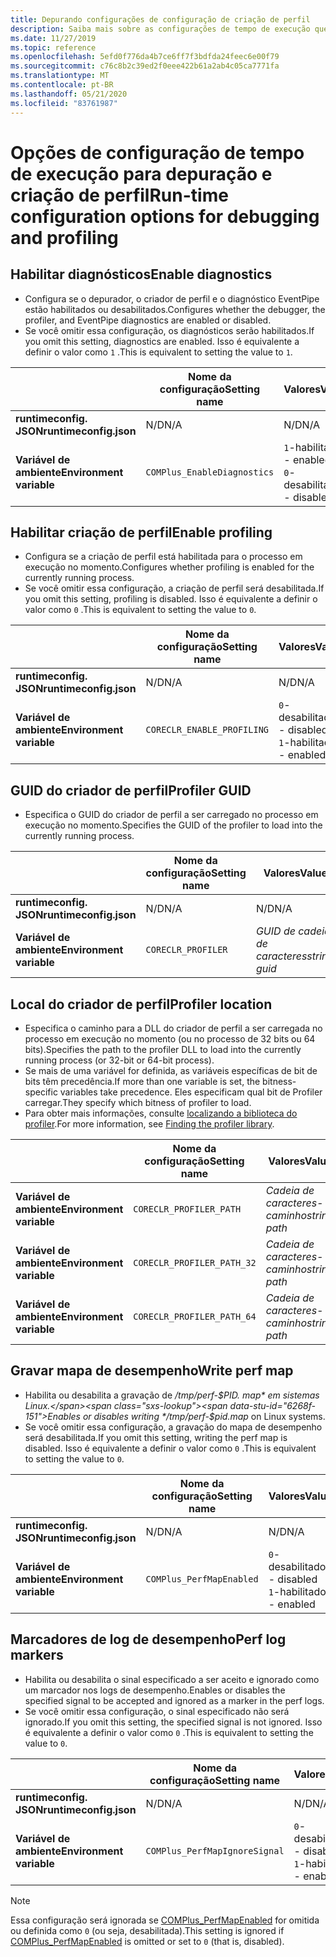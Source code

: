 ```yaml
---
title: Depurando configurações de configuração de criação de perfil
description: Saiba mais sobre as configurações de tempo de execução que configuram a depuração e a criação de perfil para aplicativos .NET Core.
ms.date: 11/27/2019
ms.topic: reference
ms.openlocfilehash: 5efd0f776da4b7ce6ff7f3bdfda24feec6e00f79
ms.sourcegitcommit: c76c8b2c39ed2f0eee422b61a2ab4c05ca7771fa
ms.translationtype: MT
ms.contentlocale: pt-BR
ms.lasthandoff: 05/21/2020
ms.locfileid: "83761987"
---
```

# <a name="run-time-configuration-options-for-debugging-and-profiling"></a><span data-ttu-id="6268f-103">Opções de configuração de tempo de execução para depuração e criação de perfil</span><span class="sxs-lookup"><span data-stu-id="6268f-103">Run-time configuration options for debugging and profiling</span></span>

## <a name="enable-diagnostics"></a><span data-ttu-id="6268f-104">Habilitar diagnósticos</span><span class="sxs-lookup"><span data-stu-id="6268f-104">Enable diagnostics</span></span>

- <span data-ttu-id="6268f-105">Configura se o depurador, o criador de perfil e o diagnóstico EventPipe estão habilitados ou desabilitados.</span><span class="sxs-lookup"><span data-stu-id="6268f-105">Configures whether the debugger, the profiler, and EventPipe diagnostics are enabled or disabled.</span></span>
- <span data-ttu-id="6268f-106">Se você omitir essa configuração, os diagnósticos serão habilitados.</span><span class="sxs-lookup"><span data-stu-id="6268f-106">If you omit this setting, diagnostics are enabled.</span></span> <span data-ttu-id="6268f-107">Isso é equivalente a definir o valor como `1` .</span><span class="sxs-lookup"><span data-stu-id="6268f-107">This is equivalent to setting the value to `1`.</span></span>

| | <span data-ttu-id="6268f-108">Nome da configuração</span><span class="sxs-lookup"><span data-stu-id="6268f-108">Setting name</span></span> | <span data-ttu-id="6268f-109">Valores</span><span class="sxs-lookup"><span data-stu-id="6268f-109">Values</span></span> |
| - | - | - |
| <span data-ttu-id="6268f-110">**runtimeconfig. JSON**</span><span class="sxs-lookup"><span data-stu-id="6268f-110">**runtimeconfig.json**</span></span> | <span data-ttu-id="6268f-111">N/D</span><span class="sxs-lookup"><span data-stu-id="6268f-111">N/A</span></span> | <span data-ttu-id="6268f-112">N/D</span><span class="sxs-lookup"><span data-stu-id="6268f-112">N/A</span></span> |
| <span data-ttu-id="6268f-113">**Variável de ambiente**</span><span class="sxs-lookup"><span data-stu-id="6268f-113">**Environment variable**</span></span> | `COMPlus_EnableDiagnostics` | <span data-ttu-id="6268f-114">`1`-habilitado</span><span class="sxs-lookup"><span data-stu-id="6268f-114">`1` - enabled</span></span><br/><span data-ttu-id="6268f-115">`0`-desabilitado</span><span class="sxs-lookup"><span data-stu-id="6268f-115">`0` - disabled</span></span> |

## <a name="enable-profiling"></a><span data-ttu-id="6268f-116">Habilitar criação de perfil</span><span class="sxs-lookup"><span data-stu-id="6268f-116">Enable profiling</span></span>

- <span data-ttu-id="6268f-117">Configura se a criação de perfil está habilitada para o processo em execução no momento.</span><span class="sxs-lookup"><span data-stu-id="6268f-117">Configures whether profiling is enabled for the currently running process.</span></span>
- <span data-ttu-id="6268f-118">Se você omitir essa configuração, a criação de perfil será desabilitada.</span><span class="sxs-lookup"><span data-stu-id="6268f-118">If you omit this setting, profiling is disabled.</span></span> <span data-ttu-id="6268f-119">Isso é equivalente a definir o valor como `0` .</span><span class="sxs-lookup"><span data-stu-id="6268f-119">This is equivalent to setting the value to `0`.</span></span>

| | <span data-ttu-id="6268f-120">Nome da configuração</span><span class="sxs-lookup"><span data-stu-id="6268f-120">Setting name</span></span> | <span data-ttu-id="6268f-121">Valores</span><span class="sxs-lookup"><span data-stu-id="6268f-121">Values</span></span> |
| - | - | - |
| <span data-ttu-id="6268f-122">**runtimeconfig. JSON**</span><span class="sxs-lookup"><span data-stu-id="6268f-122">**runtimeconfig.json**</span></span> | <span data-ttu-id="6268f-123">N/D</span><span class="sxs-lookup"><span data-stu-id="6268f-123">N/A</span></span> | <span data-ttu-id="6268f-124">N/D</span><span class="sxs-lookup"><span data-stu-id="6268f-124">N/A</span></span> |
| <span data-ttu-id="6268f-125">**Variável de ambiente**</span><span class="sxs-lookup"><span data-stu-id="6268f-125">**Environment variable**</span></span> | `CORECLR_ENABLE_PROFILING` | <span data-ttu-id="6268f-126">`0`-desabilitado</span><span class="sxs-lookup"><span data-stu-id="6268f-126">`0` - disabled</span></span><br/><span data-ttu-id="6268f-127">`1`-habilitado</span><span class="sxs-lookup"><span data-stu-id="6268f-127">`1` - enabled</span></span> |

## <a name="profiler-guid"></a><span data-ttu-id="6268f-128">GUID do criador de perfil</span><span class="sxs-lookup"><span data-stu-id="6268f-128">Profiler GUID</span></span>

- <span data-ttu-id="6268f-129">Especifica o GUID do criador de perfil a ser carregado no processo em execução no momento.</span><span class="sxs-lookup"><span data-stu-id="6268f-129">Specifies the GUID of the profiler to load into the currently running process.</span></span>

| | <span data-ttu-id="6268f-130">Nome da configuração</span><span class="sxs-lookup"><span data-stu-id="6268f-130">Setting name</span></span> | <span data-ttu-id="6268f-131">Valores</span><span class="sxs-lookup"><span data-stu-id="6268f-131">Values</span></span> |
| - | - | - |
| <span data-ttu-id="6268f-132">**runtimeconfig. JSON**</span><span class="sxs-lookup"><span data-stu-id="6268f-132">**runtimeconfig.json**</span></span> | <span data-ttu-id="6268f-133">N/D</span><span class="sxs-lookup"><span data-stu-id="6268f-133">N/A</span></span> | <span data-ttu-id="6268f-134">N/D</span><span class="sxs-lookup"><span data-stu-id="6268f-134">N/A</span></span> |
| <span data-ttu-id="6268f-135">**Variável de ambiente**</span><span class="sxs-lookup"><span data-stu-id="6268f-135">**Environment variable**</span></span> | `CORECLR_PROFILER` | <span data-ttu-id="6268f-136">*GUID de cadeia de caracteres*</span><span class="sxs-lookup"><span data-stu-id="6268f-136">*string-guid*</span></span> |

## <a name="profiler-location"></a><span data-ttu-id="6268f-137">Local do criador de perfil</span><span class="sxs-lookup"><span data-stu-id="6268f-137">Profiler location</span></span>

- <span data-ttu-id="6268f-138">Especifica o caminho para a DLL do criador de perfil a ser carregada no processo em execução no momento (ou no processo de 32 bits ou 64 bits).</span><span class="sxs-lookup"><span data-stu-id="6268f-138">Specifies the path to the profiler DLL to load into the currently running process (or 32-bit or 64-bit process).</span></span>
- <span data-ttu-id="6268f-139">Se mais de uma variável for definida, as variáveis específicas de bit de bits têm precedência.</span><span class="sxs-lookup"><span data-stu-id="6268f-139">If more than one variable is set, the bitness-specific variables take precedence.</span></span> <span data-ttu-id="6268f-140">Eles especificam qual bit de Profiler carregar.</span><span class="sxs-lookup"><span data-stu-id="6268f-140">They specify which bitness of profiler to load.</span></span>
- <span data-ttu-id="6268f-141">Para obter mais informações, consulte [localizando a biblioteca do profiler](https://github.com/dotnet/runtime/blob/master/docs/design/coreclr/profiling/Profiler%20Loading.md).</span><span class="sxs-lookup"><span data-stu-id="6268f-141">For more information, see [Finding the profiler library](https://github.com/dotnet/runtime/blob/master/docs/design/coreclr/profiling/Profiler%20Loading.md).</span></span>

| | <span data-ttu-id="6268f-142">Nome da configuração</span><span class="sxs-lookup"><span data-stu-id="6268f-142">Setting name</span></span> | <span data-ttu-id="6268f-143">Valores</span><span class="sxs-lookup"><span data-stu-id="6268f-143">Values</span></span> |
| - | - | - |
| <span data-ttu-id="6268f-144">**Variável de ambiente**</span><span class="sxs-lookup"><span data-stu-id="6268f-144">**Environment variable**</span></span> | `CORECLR_PROFILER_PATH` | <span data-ttu-id="6268f-145">*Cadeia de caracteres-caminho*</span><span class="sxs-lookup"><span data-stu-id="6268f-145">*string-path*</span></span> |
| <span data-ttu-id="6268f-146">**Variável de ambiente**</span><span class="sxs-lookup"><span data-stu-id="6268f-146">**Environment variable**</span></span> | `CORECLR_PROFILER_PATH_32` | <span data-ttu-id="6268f-147">*Cadeia de caracteres-caminho*</span><span class="sxs-lookup"><span data-stu-id="6268f-147">*string-path*</span></span> |
| <span data-ttu-id="6268f-148">**Variável de ambiente**</span><span class="sxs-lookup"><span data-stu-id="6268f-148">**Environment variable**</span></span> | `CORECLR_PROFILER_PATH_64` | <span data-ttu-id="6268f-149">*Cadeia de caracteres-caminho*</span><span class="sxs-lookup"><span data-stu-id="6268f-149">*string-path*</span></span> |

## <a name="write-perf-map"></a><span data-ttu-id="6268f-150">Gravar mapa de desempenho</span><span class="sxs-lookup"><span data-stu-id="6268f-150">Write perf map</span></span>

- <span data-ttu-id="6268f-151">Habilita ou desabilita a gravação de */tmp/perf-$PID. map* em sistemas Linux.</span><span class="sxs-lookup"><span data-stu-id="6268f-151">Enables or disables writing */tmp/perf-$pid.map* on Linux systems.</span></span>
- <span data-ttu-id="6268f-152">Se você omitir essa configuração, a gravação do mapa de desempenho será desabilitada.</span><span class="sxs-lookup"><span data-stu-id="6268f-152">If you omit this setting, writing the perf map is disabled.</span></span> <span data-ttu-id="6268f-153">Isso é equivalente a definir o valor como `0` .</span><span class="sxs-lookup"><span data-stu-id="6268f-153">This is equivalent to setting the value to `0`.</span></span>

| | <span data-ttu-id="6268f-154">Nome da configuração</span><span class="sxs-lookup"><span data-stu-id="6268f-154">Setting name</span></span> | <span data-ttu-id="6268f-155">Valores</span><span class="sxs-lookup"><span data-stu-id="6268f-155">Values</span></span> |
| - | - | - |
| <span data-ttu-id="6268f-156">**runtimeconfig. JSON**</span><span class="sxs-lookup"><span data-stu-id="6268f-156">**runtimeconfig.json**</span></span> | <span data-ttu-id="6268f-157">N/D</span><span class="sxs-lookup"><span data-stu-id="6268f-157">N/A</span></span> | <span data-ttu-id="6268f-158">N/D</span><span class="sxs-lookup"><span data-stu-id="6268f-158">N/A</span></span> |
| <span data-ttu-id="6268f-159">**Variável de ambiente**</span><span class="sxs-lookup"><span data-stu-id="6268f-159">**Environment variable**</span></span> | `COMPlus_PerfMapEnabled` | <span data-ttu-id="6268f-160">`0`-desabilitado</span><span class="sxs-lookup"><span data-stu-id="6268f-160">`0` - disabled</span></span><br/><span data-ttu-id="6268f-161">`1`-habilitado</span><span class="sxs-lookup"><span data-stu-id="6268f-161">`1` - enabled</span></span> |

## <a name="perf-log-markers"></a><span data-ttu-id="6268f-162">Marcadores de log de desempenho</span><span class="sxs-lookup"><span data-stu-id="6268f-162">Perf log markers</span></span>

- <span data-ttu-id="6268f-163">Habilita ou desabilita o sinal especificado a ser aceito e ignorado como um marcador nos logs de desempenho.</span><span class="sxs-lookup"><span data-stu-id="6268f-163">Enables or disables the specified signal to be accepted and ignored as a marker in the perf logs.</span></span>
- <span data-ttu-id="6268f-164">Se você omitir essa configuração, o sinal especificado não será ignorado.</span><span class="sxs-lookup"><span data-stu-id="6268f-164">If you omit this setting, the specified signal is not ignored.</span></span> <span data-ttu-id="6268f-165">Isso é equivalente a definir o valor como `0` .</span><span class="sxs-lookup"><span data-stu-id="6268f-165">This is equivalent to setting the value to `0`.</span></span>

| | <span data-ttu-id="6268f-166">Nome da configuração</span><span class="sxs-lookup"><span data-stu-id="6268f-166">Setting name</span></span> | <span data-ttu-id="6268f-167">Valores</span><span class="sxs-lookup"><span data-stu-id="6268f-167">Values</span></span> |
| - | - | - |
| <span data-ttu-id="6268f-168">**runtimeconfig. JSON**</span><span class="sxs-lookup"><span data-stu-id="6268f-168">**runtimeconfig.json**</span></span> | <span data-ttu-id="6268f-169">N/D</span><span class="sxs-lookup"><span data-stu-id="6268f-169">N/A</span></span> | <span data-ttu-id="6268f-170">N/D</span><span class="sxs-lookup"><span data-stu-id="6268f-170">N/A</span></span> |
| <span data-ttu-id="6268f-171">**Variável de ambiente**</span><span class="sxs-lookup"><span data-stu-id="6268f-171">**Environment variable**</span></span> | `COMPlus_PerfMapIgnoreSignal` | <span data-ttu-id="6268f-172">`0`-desabilitado</span><span class="sxs-lookup"><span data-stu-id="6268f-172">`0` - disabled</span></span><br/><span data-ttu-id="6268f-173">`1`-habilitado</span><span class="sxs-lookup"><span data-stu-id="6268f-173">`1` - enabled</span></span> |

> [!NOTE]
> <span data-ttu-id="6268f-174">Essa configuração será ignorada se [COMPlus_PerfMapEnabled](#write-perf-map) for omitida ou definida como `0` (ou seja, desabilitada).</span><span class="sxs-lookup"><span data-stu-id="6268f-174">This setting is ignored if [COMPlus_PerfMapEnabled](#write-perf-map) is omitted or set to `0` (that is, disabled).</span></span>
